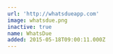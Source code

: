 ```yaml
---
url: 'http://whatsdueapp.com'
image: whatsdue.png
inactive: true
name: WhatsDue
added: 2015-05-18T09:00:11.000Z
---
```

